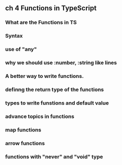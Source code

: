 ## ch 4 Functions in TypeScript

### What are the Functions in TS 

### Syntax 

### use of "any"

### why we should use :number, :string like lines 

### A better way to write functions.

### definng the return type of the functions 

### types to write funstions and default value 

### advance topics in functions

### map functions 

### arrow functions 

### functions with "never" and "void" type

### 
